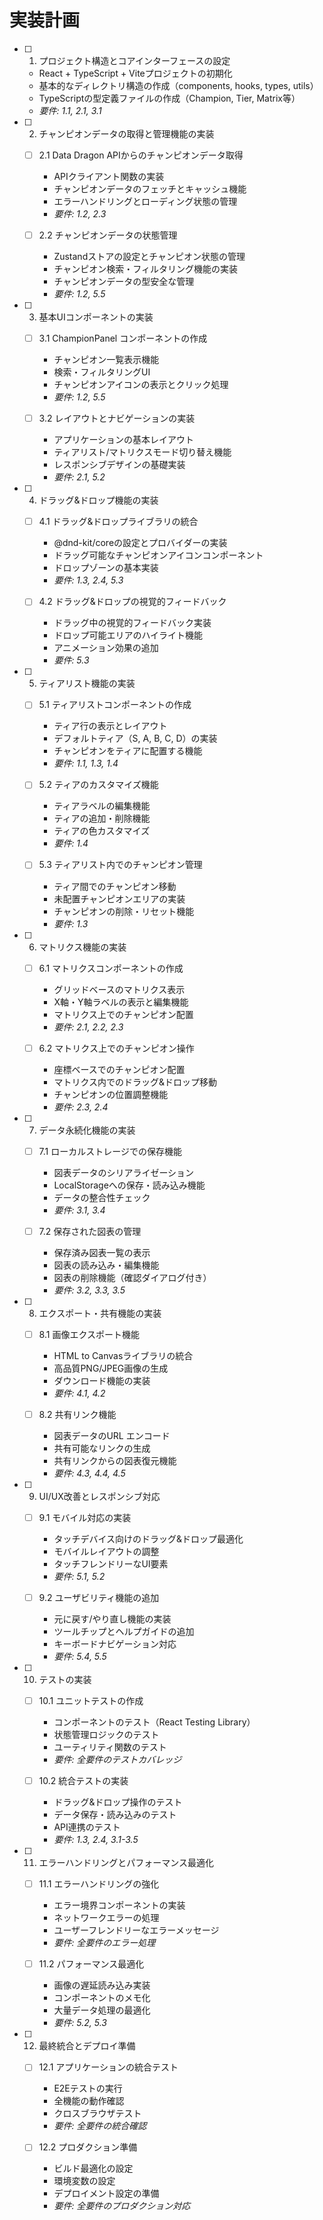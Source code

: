 # 実装計画

- [ ] 1. プロジェクト構造とコアインターフェースの設定
  - React + TypeScript + Viteプロジェクトの初期化
  - 基本的なディレクトリ構造の作成（components, hooks, types, utils）
  - TypeScriptの型定義ファイルの作成（Champion, Tier, Matrix等）
  - _要件: 1.1, 2.1, 3.1_

- [ ] 2. チャンピオンデータの取得と管理機能の実装
  - [ ] 2.1 Data Dragon APIからのチャンピオンデータ取得
    - APIクライアント関数の実装
    - チャンピオンデータのフェッチとキャッシュ機能
    - エラーハンドリングとローディング状態の管理
    - _要件: 1.2, 2.3_

  - [ ] 2.2 チャンピオンデータの状態管理
    - Zustandストアの設定とチャンピオン状態の管理
    - チャンピオン検索・フィルタリング機能の実装
    - チャンピオンデータの型安全な管理
    - _要件: 1.2, 5.5_

- [ ] 3. 基本UIコンポーネントの実装
  - [ ] 3.1 ChampionPanel コンポーネントの作成
    - チャンピオン一覧表示機能
    - 検索・フィルタリングUI
    - チャンピオンアイコンの表示とクリック処理
    - _要件: 1.2, 5.5_

  - [ ] 3.2 レイアウトとナビゲーションの実装
    - アプリケーションの基本レイアウト
    - ティアリスト/マトリクスモード切り替え機能
    - レスポンシブデザインの基礎実装
    - _要件: 2.1, 5.2_

- [ ] 4. ドラッグ&ドロップ機能の実装
  - [ ] 4.1 ドラッグ&ドロップライブラリの統合
    - @dnd-kit/coreの設定とプロバイダーの実装
    - ドラッグ可能なチャンピオンアイコンコンポーネント
    - ドロップゾーンの基本実装
    - _要件: 1.3, 2.4, 5.3_

  - [ ] 4.2 ドラッグ&ドロップの視覚的フィードバック
    - ドラッグ中の視覚的フィードバック実装
    - ドロップ可能エリアのハイライト機能
    - アニメーション効果の追加
    - _要件: 5.3_

- [ ] 5. ティアリスト機能の実装
  - [ ] 5.1 ティアリストコンポーネントの作成
    - ティア行の表示とレイアウト
    - デフォルトティア（S, A, B, C, D）の実装
    - チャンピオンをティアに配置する機能
    - _要件: 1.1, 1.3, 1.4_

  - [ ] 5.2 ティアのカスタマイズ機能
    - ティアラベルの編集機能
    - ティアの追加・削除機能
    - ティアの色カスタマイズ
    - _要件: 1.4_

  - [ ] 5.3 ティアリスト内でのチャンピオン管理
    - ティア間でのチャンピオン移動
    - 未配置チャンピオンエリアの実装
    - チャンピオンの削除・リセット機能
    - _要件: 1.3_

- [ ] 6. マトリクス機能の実装
  - [ ] 6.1 マトリクスコンポーネントの作成
    - グリッドベースのマトリクス表示
    - X軸・Y軸ラベルの表示と編集機能
    - マトリクス上でのチャンピオン配置
    - _要件: 2.1, 2.2, 2.3_

  - [ ] 6.2 マトリクス上でのチャンピオン操作
    - 座標ベースでのチャンピオン配置
    - マトリクス内でのドラッグ&ドロップ移動
    - チャンピオンの位置調整機能
    - _要件: 2.3, 2.4_

- [ ] 7. データ永続化機能の実装
  - [ ] 7.1 ローカルストレージでの保存機能
    - 図表データのシリアライゼーション
    - LocalStorageへの保存・読み込み機能
    - データの整合性チェック
    - _要件: 3.1, 3.4_

  - [ ] 7.2 保存された図表の管理
    - 保存済み図表一覧の表示
    - 図表の読み込み・編集機能
    - 図表の削除機能（確認ダイアログ付き）
    - _要件: 3.2, 3.3, 3.5_

- [ ] 8. エクスポート・共有機能の実装
  - [ ] 8.1 画像エクスポート機能
    - HTML to Canvasライブラリの統合
    - 高品質PNG/JPEG画像の生成
    - ダウンロード機能の実装
    - _要件: 4.1, 4.2_

  - [ ] 8.2 共有リンク機能
    - 図表データのURL エンコード
    - 共有可能なリンクの生成
    - 共有リンクからの図表復元機能
    - _要件: 4.3, 4.4, 4.5_

- [ ] 9. UI/UX改善とレスポンシブ対応
  - [ ] 9.1 モバイル対応の実装
    - タッチデバイス向けのドラッグ&ドロップ最適化
    - モバイルレイアウトの調整
    - タッチフレンドリーなUI要素
    - _要件: 5.1, 5.2_

  - [ ] 9.2 ユーザビリティ機能の追加
    - 元に戻す/やり直し機能の実装
    - ツールチップとヘルプガイドの追加
    - キーボードナビゲーション対応
    - _要件: 5.4, 5.5_

- [ ] 10. テストの実装
  - [ ] 10.1 ユニットテストの作成
    - コンポーネントのテスト（React Testing Library）
    - 状態管理ロジックのテスト
    - ユーティリティ関数のテスト
    - _要件: 全要件のテストカバレッジ_

  - [ ] 10.2 統合テストの実装
    - ドラッグ&ドロップ操作のテスト
    - データ保存・読み込みのテスト
    - API連携のテスト
    - _要件: 1.3, 2.4, 3.1-3.5_

- [ ] 11. エラーハンドリングとパフォーマンス最適化
  - [ ] 11.1 エラーハンドリングの強化
    - エラー境界コンポーネントの実装
    - ネットワークエラーの処理
    - ユーザーフレンドリーなエラーメッセージ
    - _要件: 全要件のエラー処理_

  - [ ] 11.2 パフォーマンス最適化
    - 画像の遅延読み込み実装
    - コンポーネントのメモ化
    - 大量データ処理の最適化
    - _要件: 5.2, 5.3_

- [ ] 12. 最終統合とデプロイ準備
  - [ ] 12.1 アプリケーションの統合テスト
    - E2Eテストの実行
    - 全機能の動作確認
    - クロスブラウザテスト
    - _要件: 全要件の統合確認_

  - [ ] 12.2 プロダクション準備
    - ビルド最適化の設定
    - 環境変数の設定
    - デプロイメント設定の準備
    - _要件: 全要件のプロダクション対応_